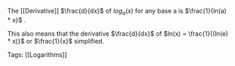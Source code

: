 The [[Derivative]] $\frac{d}{dx}$ of $log_a(x)$ for any base a is $\frac{1}{ln(a) * x}$ .

This also means that the derivative $\frac{d}{dx}$ of $ln(x) = \frac{1}{(ln(e) * x)}$ or $\frac{1}{x}$ simplified.

Tags:
[[Logarithms]]
